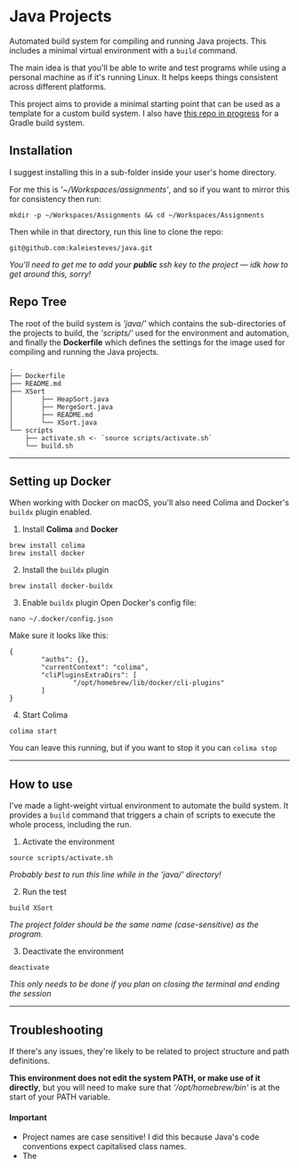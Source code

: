 # Java Projects
Automated build system for compiling and running Java projects.
This includes a minimal virtual environment with a `build` command.

The main idea is that you'll be able to write and test programs while using a personal machine as if it's running Linux. It helps keeps things consistent across different platforms. 

This project aims to provide a minimal starting point that can be used as a template for a custom build system. I also have [this repo in progress](https://github.com/kaleiesteves/gradle) for a Gradle build system.

## Installation
I suggest installing this in a sub-folder inside your user's home directory. 

For me this is _'~/Workspaces/assignments'_, and so if you want to mirror this for consistency then run:
```
mkdir -p ~/Workspaces/Assignments && cd ~/Workspaces/Assignments
```

Then while in that directory, run this line to clone the repo:
```
git@github.com:kaleiesteves/java.git
```
_You'll need to get me to add your **public** ssh key to the project — idk how to get around this, sorry!_


## Repo Tree
The root of the build system is _'java/'_ which contains the sub-directories of the projects to build, the _'scripts/'_ used for the environment and automation, and finally the **Dockerfile** which defines the settings for the image used for compiling and running the Java projects.
```
.
├── Dockerfile
├── README.md
├── XSort
│       ├── HeapSort.java
│       ├── MergeSort.java
│       ├── README.md
│       └── XSort.java
└── scripts
    ├── activate.sh <- `source scripts/activate.sh`
    └── build.sh
```


---
## Setting up Docker
When working with Docker on macOS, you'll also need Colima and Docker's `buildx` plugin enabled.


1. Install **Colima** and **Docker**
```
brew install colima
brew install docker
```


2. Install the `buildx` plugin
```
brew install docker-buildx
```


3. Enable `buildx` plugin
Open Docker's config file:
```
nano ~/.docker/config.json
```
Make sure it looks like this:
```
{
        "auths": {},
        "currentContext": "colima",
        "cliPluginsExtraDirs": [
                "/opt/homebrew/lib/docker/cli-plugins"
        ]
}
```


4. Start Colima
```
colima start
```
You can leave this running, but if you want to stop it you can `colima stop`


---
## How to use
I've made a light-weight virtual environment to automate the build system. It provides a `build` command that triggers a chain of scripts to execute the whole process, including the run.

1. Activate the environment
```
source scripts/activate.sh
```
*Probably best to run this line while in the 'java/' directory!*


2. Run the test
```
build XSort
```
*The project folder should be the same name (case-sensitive) as the program.*


3. Deactivate the environment
```
deactivate
```
*This only needs to be done if you plan on closing the terminal and ending the session*


---
## Troubleshooting
If there's any issues, they're likely to be related to project structure and path definitions. 

**This environment does not edit the system PATH, or make use of it directly**, but you will need to make sure that _'/opt/homebrew/bin'_ is at the start of your PATH variable.


#### Important
- Project names are case sensitive! I did this because Java's code conventions expect capitalised class names.
- The 


